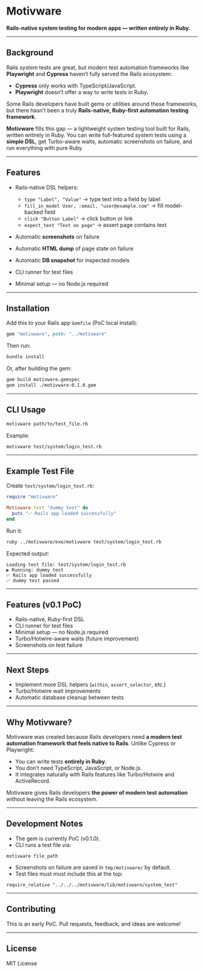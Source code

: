 # Motivware

**Rails-native system testing for modern apps — written entirely in Ruby.**

---

## Background

Rails system tests are great, but modern test automation frameworks like **Playwright** and **Cypress** haven’t fully served the Rails ecosystem:

* **Cypress** only works with TypeScript/JavaScript.
* **Playwright** doesn’t offer a way to write tests in Ruby.

Some Rails developers have built gems or utilities around these frameworks, but there hasn’t been a truly **Rails-native, Ruby-first automation testing framework**.

**Motivware** fills this gap — a lightweight system testing tool built for Rails, written entirely in Ruby. You can write full-featured system tests using a **simple DSL**, get Turbo-aware waits, automatic screenshots on failure, and run everything with pure Ruby.

---

## Features

* Rails-native DSL helpers:

  * `type "Label", "Value"` → type text into a field by label
  * `fill_in_model User, :email, "user@example.com"` → fill model-backed field
  * `click "Button Label"` → click button or link
  * `expect_text "Text on page"` → assert page contains text
* Automatic **screenshots** on failure
* Automatic **HTML dump** of page state on failure
* Automatic **DB snapshot** for inspected models
* CLI runner for test files
* Minimal setup — no Node.js required

---

## Installation

Add this to your Rails app `Gemfile` (PoC local install):

```ruby
gem "motivware", path: "../motivware"
```

Then run:

```bash
bundle install
```

Or, after building the gem:

```bash
gem build motivware.gemspec
gem install ./motivware-0.1.0.gem
```

---

## CLI Usage

```bash
motivware path/to/test_file.rb
```

Example:

```bash
motivware test/system/login_test.rb
```

---

## Example Test File

Create `test/system/login_test.rb`:

```ruby
require "motivware"

Motivware.test "dummy test" do
  puts "✅ Rails app loaded successfully"
end
```

Run it:

```bash
ruby ../motivware/exe/motivware test/system/login_test.rb
```

Expected output:

```
Loading test file: test/system/login_test.rb
▶️ Running: dummy test
✅ Rails app loaded successfully
✅ dummy test passed
```

---

## Features (v0.1 PoC)

* Rails-native, Ruby-first DSL
* CLI runner for test files
* Minimal setup — no Node.js required
* Turbo/Hotwire-aware waits (future improvement)
* Screenshots on test failure

---

## Next Steps

* Implement more DSL helpers (`within`, `assert_selector`, etc.)
* Turbo/Hotwire wait improvements
* Automatic database cleanup between tests

---

## Why Motivware?

Motivware was created because Rails developers need **a modern test automation framework that feels native to Rails**. Unlike Cypress or Playwright:

* You can write tests **entirely in Ruby**.
* You don’t need TypeScript, JavaScript, or Node.js.
* It integrates naturally with Rails features like Turbo/Hotwire and ActiveRecord.

Motivware gives Rails developers **the power of modern test automation** without leaving the Rails ecosystem.

---

## Development Notes

* The gem is currently PoC (v0.1.0).
* CLI runs a test file via:

```
motivware file_path
```

* Screenshots on failure are saved in `tmp/motivware/` by default.
* Test files must must include this at the top:

```
require_relative "../../../motivware/lib/motivware/system_test"
```

---

## Contributing

This is an early PoC. Pull requests, feedback, and ideas are welcome!

---

## License

MIT License

